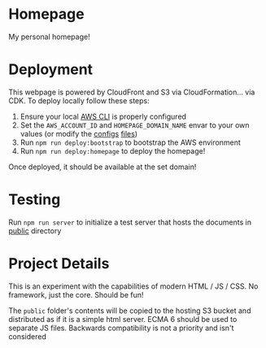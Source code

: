 # Homepage
My personal homepage!

# Deployment
This webpage is powered by CloudFront and S3 via CloudFormation... via CDK. To deploy locally follow these steps:
1. Ensure your local [AWS CLI](https://aws.amazon.com/cli/) is properly configured
2. Set the `AWS_ACCOUNT_ID` and `HOMEPAGE_DOMAIN_NAME` envar to your own values (or modify the [configs](config/aws.config.js) [files](config/cdk.config.js))
3. Run `npm run deploy:bootstrap` to bootstrap the AWS environment
4. Run `npm run deploy:homepage` to deploy the homepage!

Once deployed, it should be available at the set domain!

# Testing
Run `npm run server` to initialize a test server that hosts the documents in [public](public/) directory

# Project Details
This is an experiment with the capabilities of modern HTML / JS / CSS. No framework, just the core. Should be fun!

The `public` folder's contents will be copied to the hosting S3 bucket and distributed as if it is a simple html server. ECMA 6 should be used to separate JS files. Backwards compatibility is not a priority and isn't considered 
